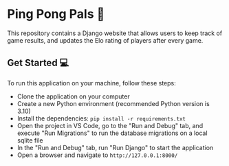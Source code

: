 # Ping Pong Pals 🏓

This repository contains a Django website that allows users to keep track of game results, 
and updates the Elo rating of players after every game.

## Get Started 💻

To run this application on your machine, follow these steps:

- Clone the application on your computer
- Create a new Python environment (recommended Python version is 3.10)
- Install the dependencies: `pip install -r requirements.txt`
- Open the project in VS Code, go to the "Run and Debug" tab, and execute "Run Migrations" to run the database migrations on a local sqlite file
- In the "Run and Debug" tab, run "Run Django" to start the application
- Open a browser and navigate to `http://127.0.0.1:8000/`
